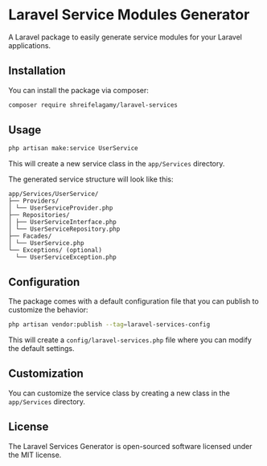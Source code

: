 # Laravel Service Modules Generator

A Laravel package to easily generate service modules for your Laravel applications.

## Installation

You can install the package via composer:

```bash
composer require shreifelagamy/laravel-services
```

## Usage


```bash
php artisan make:service UserService
```

This will create a new service class in the `app/Services` directory.

The generated service structure will look like this:

```
app/Services/UserService/
├── Providers/
│ └── UserServiceProvider.php
├── Repositories/
│ ├── UserServiceInterface.php
│ └── UserServiceRepository.php
├── Facades/
│ └── UserService.php
└── Exceptions/ (optional)
  └── UserServiceException.php
```

## Configuration

The package comes with a default configuration file that you can publish to customize the behavior:

```bash
php artisan vendor:publish --tag=laravel-services-config
```

This will create a `config/laravel-services.php` file where you can modify the default settings.

## Customization

You can customize the service class by creating a new class in the `app/Services` directory.

## License

The Laravel Services Generator is open-sourced software licensed under the MIT license.



